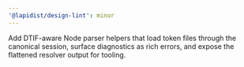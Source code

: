 ```yaml
---
'@lapidist/design-lint': minor
---
```


Add DTIF-aware Node parser helpers that load token files through the canonical
session, surface diagnostics as rich errors, and expose the flattened resolver
output for tooling.
